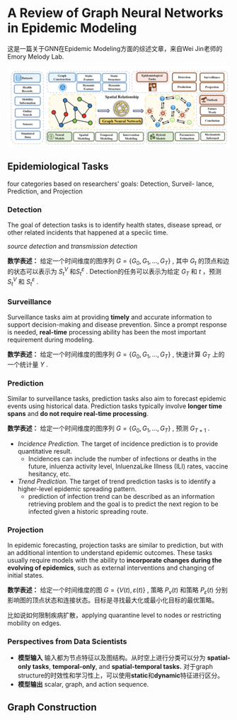# A Review of Graph Neural Networks in Epidemic Modeling 



这是一篇关于GNN在Epidemic Modeling方面的综述文章，来自Wei Jin老师的Emory Melody Lab.

![01-overview](images/01-overview.png)



## Epidemiological Tasks

four categories based on researchers’ goals: Detection, Surveil- lance, Prediction, and Projection

### Detection

The goal of detection tasks is to identify health states, disease spread, or other related incidents that happened at a speciic time.

*source detection* and *transmission detection*

**数学表述：** 给定一个时间维度的图序列 $G = \{G_0, G_1,\dots, G_T\}$ , 其中 $G_t$ 的顶点和边的状态可以表示为 $S_t^V$ 和$S_t^{\varepsilon}$ . Detection的任务可以表示为给定 $G_T$ 和 $t$ ，预测 $S_t^V$ 和 $S_t^{\varepsilon}$ .



### Surveillance

Surveillance tasks aim at providing **timely** and accurate information to support decision-making and disease prevention. Since a prompt response is needed, **real-time** processing ability has been the most important requirement during modeling. 

**数学表述：** 给定一个时间维度的图序列 $G = \{G_0, G_1,\dots, G_T\}$ , 快速计算 $G_T$ 上的一个统计量 $Y$ .



### Prediction

Similar to surveillance tasks, prediction tasks also aim to forecast epidemic events using historical data. Prediction tasks typically involve **longer time spans** and **do not require real-time processing**.

**数学表述：** 给定一个时间维度的图序列 $G = \{G_0, G_1,\dots, G_T\}$ , 预测 $G_{T+1}$ .

- *Incidence Prediction.* The target of incidence prediction is to provide quantitative result. 
  - Incidences can include the number of infections or deaths in the future, inluenza activity level, InluenzaLike Illness (ILI) rates, vaccine hesitancy, etc.
- *Trend Prediction.* The target of trend prediction tasks is to identify a higher-level epidemic spreading pattern.
  - prediction of infection trend can be described as an information retrieving problem and the goal is to predict the next region to be infected given a historic spreading route.



### Projection

In epidemic forecasting, projection tasks are similar to prediction, but with an additional intention to understand epidemic outcomes. These tasks usually require models with the ability to **incorporate changes during the evolving of epidemics**, such as external interventions and changing of initial states.

**数学表述：** 给定一个时间维度的图 $G = \{V(t), \varepsilon(t)\}$ , 策略 $P_v(t)$ 和策略 $P_{\varepsilon}(t)$ 分别影响图的顶点状态和连接状态。目标是寻找最大化或最小化目标的最优策略。

比如说如何限制疾病扩散，applying quarantine level to nodes or restricting mobility on edges.



### Perspectives from Data Scientists

- **模型输入** 输入都为节点特征以及图结构。从时空上进行分类可以分为 **spatial- only tasks**, **temporal-only**, and **spatial-temporal tasks.** 对于graph structure的时效性和学习性上，可以使用**static**和**dynamic**特征进行区分。
- **模型输出**  scalar, graph, and action sequence. 



## Graph Construction 

